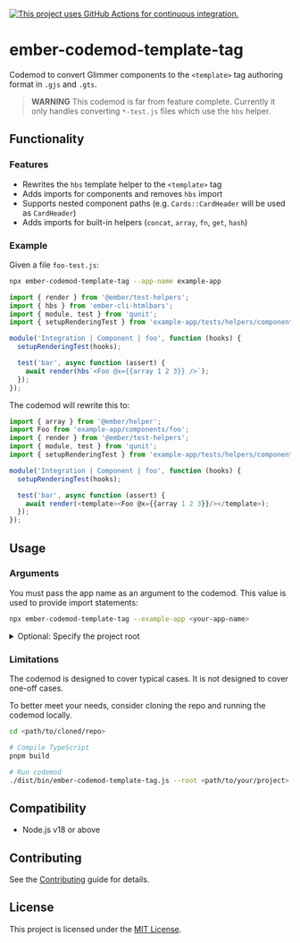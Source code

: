 [![This project uses GitHub Actions for continuous integration.](https://github.com/IgnaceMaes/ember-codemod-template-tag/actions/workflows/ci.yml/badge.svg)](https://github.com/IgnaceMaes/ember-codemod-template-tag/actions/workflows/ci.yml)

# ember-codemod-template-tag

Codemod to convert Glimmer components to the `<template>` tag authoring format in `.gjs` and `.gts`.

> **WARNING**
> This codemod is far from feature complete. Currently it only handles converting `*-test.js` files which use the `hbs` helper.

## Functionality

### Features

- Rewrites the `hbs` template helper to the `<template>` tag
- Adds imports for components and removes `hbs` import
- Supports nested component paths (e.g. `Cards::CardHeader` will be used as `CardHeader`)
- Adds imports for built-in helpers (`concat`, `array`, `fn`, `get`, `hash`)

### Example

Given a file `foo-test.js`:

```sh
npx ember-codemod-template-tag --app-name example-app
```

```js
import { render } from '@ember/test-helpers';
import { hbs } from 'ember-cli-htmlbars';
import { module, test } from 'qunit';
import { setupRenderingTest } from 'example-app/tests/helpers/component-test';

module('Integration | Component | foo', function (hooks) {
  setupRenderingTest(hooks);

  test('bar', async function (assert) {
    await render(hbs`<Foo @x={{array 1 2 3}} />`);
  });
});
```

The codemod will rewrite this to:

```js
import { array } from '@ember/helper';
import Foo from 'example-app/components/foo';
import { render } from '@ember/test-helpers';
import { module, test } from 'qunit';
import { setupRenderingTest } from 'example-app/tests/helpers/component-test';

module('Integration | Component | foo', function (hooks) {
  setupRenderingTest(hooks);

  test('bar', async function (assert) {
    await render(<template><Foo @x={{array 1 2 3}}/></template>);
  });
});

```


## Usage

### Arguments

You must pass the app name as an argument to the codemod. This value is used to provide import statements:

```sh
npx ember-codemod-template-tag --example-app <your-app-name>
```

<details>

<summary>Optional: Specify the project root</summary>

Pass `--root` to run the codemod somewhere else (i.e. not in the current directory).

```sh
npx ember-codemod-template-tag --root <path/to/your/project>
```

</details>


### Limitations

The codemod is designed to cover typical cases. It is not designed to cover one-off cases.

To better meet your needs, consider cloning the repo and running the codemod locally.

```sh
cd <path/to/cloned/repo>

# Compile TypeScript
pnpm build

# Run codemod
./dist/bin/ember-codemod-template-tag.js --root <path/to/your/project>
```


## Compatibility

- Node.js v18 or above


## Contributing

See the [Contributing](CONTRIBUTING.md) guide for details.


## License

This project is licensed under the [MIT License](LICENSE.md).
